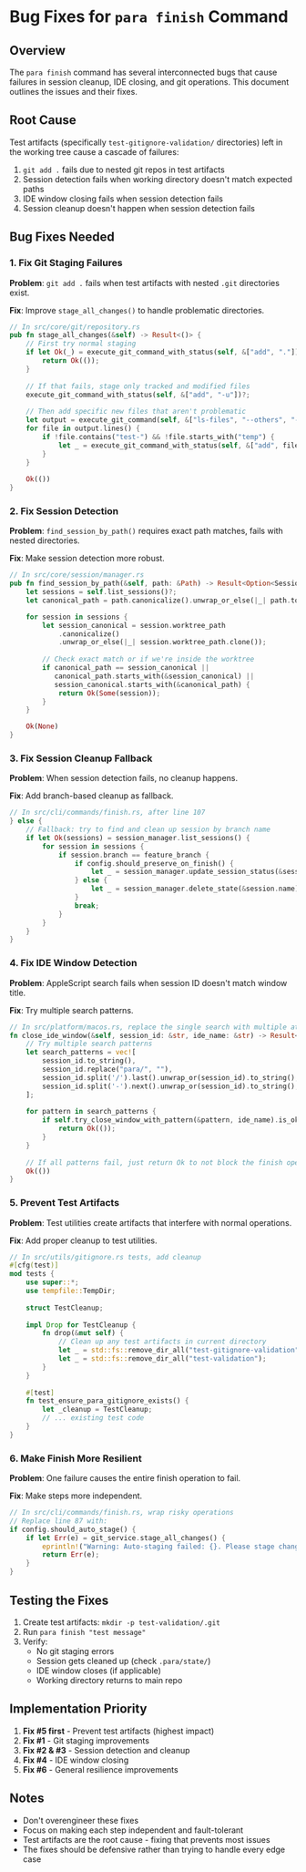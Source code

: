 # Bug Fixes for `para finish` Command

## Overview

The `para finish` command has several interconnected bugs that cause failures in session cleanup, IDE closing, and git operations. This document outlines the issues and their fixes.

## Root Cause

Test artifacts (specifically `test-gitignore-validation/` directories) left in the working tree cause a cascade of failures:
1. `git add .` fails due to nested git repos in test artifacts
2. Session detection fails when working directory doesn't match expected paths
3. IDE window closing fails when session detection fails
4. Session cleanup doesn't happen when session detection fails

## Bug Fixes Needed

### 1. Fix Git Staging Failures

**Problem**: `git add .` fails when test artifacts with nested `.git` directories exist.

**Fix**: Improve `stage_all_changes()` to handle problematic directories.

```rust
// In src/core/git/repository.rs
pub fn stage_all_changes(&self) -> Result<()> {
    // First try normal staging
    if let Ok(_) = execute_git_command_with_status(self, &["add", "."]) {
        return Ok(());
    }
    
    // If that fails, stage only tracked and modified files
    execute_git_command_with_status(self, &["add", "-u"])?;
    
    // Then add specific new files that aren't problematic
    let output = execute_git_command(self, &["ls-files", "--others", "--exclude-standard"])?;
    for file in output.lines() {
        if !file.contains("test-") && !file.starts_with("temp") {
            let _ = execute_git_command_with_status(self, &["add", file]);
        }
    }
    
    Ok(())
}
```

### 2. Fix Session Detection

**Problem**: `find_session_by_path()` requires exact path matches, fails with nested directories.

**Fix**: Make session detection more robust.

```rust
// In src/core/session/manager.rs
pub fn find_session_by_path(&self, path: &Path) -> Result<Option<SessionState>> {
    let sessions = self.list_sessions()?;
    let canonical_path = path.canonicalize().unwrap_or_else(|_| path.to_path_buf());

    for session in sessions {
        let session_canonical = session.worktree_path
            .canonicalize()
            .unwrap_or_else(|_| session.worktree_path.clone());
            
        // Check exact match or if we're inside the worktree
        if canonical_path == session_canonical || 
           canonical_path.starts_with(&session_canonical) ||
           session_canonical.starts_with(&canonical_path) {
            return Ok(Some(session));
        }
    }

    Ok(None)
}
```

### 3. Fix Session Cleanup Fallback

**Problem**: When session detection fails, no cleanup happens.

**Fix**: Add branch-based cleanup as fallback.

```rust
// In src/cli/commands/finish.rs, after line 107
} else {
    // Fallback: try to find and clean up session by branch name
    if let Ok(sessions) = session_manager.list_sessions() {
        for session in sessions {
            if session.branch == feature_branch {
                if config.should_preserve_on_finish() {
                    let _ = session_manager.update_session_status(&session.name, SessionStatus::Finished);
                } else {
                    let _ = session_manager.delete_state(&session.name);
                }
                break;
            }
        }
    }
}
```

### 4. Fix IDE Window Detection

**Problem**: AppleScript search fails when session ID doesn't match window title.

**Fix**: Try multiple search patterns.

```rust
// In src/platform/macos.rs, replace the single search with multiple attempts
fn close_ide_window(&self, session_id: &str, ide_name: &str) -> Result<()> {
    // Try multiple search patterns
    let search_patterns = vec![
        session_id.to_string(),
        session_id.replace("para/", ""),
        session_id.split('/').last().unwrap_or(session_id).to_string(),
        session_id.split('-').next().unwrap_or(session_id).to_string(),
    ];
    
    for pattern in search_patterns {
        if self.try_close_window_with_pattern(&pattern, ide_name).is_ok() {
            return Ok(());
        }
    }
    
    // If all patterns fail, just return Ok to not block the finish operation
    Ok(())
}
```

### 5. Prevent Test Artifacts

**Problem**: Test utilities create artifacts that interfere with normal operations.

**Fix**: Add proper cleanup to test utilities.

```rust
// In src/utils/gitignore.rs tests, add cleanup
#[cfg(test)]
mod tests {
    use super::*;
    use tempfile::TempDir;
    
    struct TestCleanup;
    
    impl Drop for TestCleanup {
        fn drop(&mut self) {
            // Clean up any test artifacts in current directory
            let _ = std::fs::remove_dir_all("test-gitignore-validation");
            let _ = std::fs::remove_dir_all("test-validation");
        }
    }
    
    #[test]
    fn test_ensure_para_gitignore_exists() {
        let _cleanup = TestCleanup;
        // ... existing test code
    }
}
```

### 6. Make Finish More Resilient

**Problem**: One failure causes the entire finish operation to fail.

**Fix**: Make steps more independent.

```rust
// In src/cli/commands/finish.rs, wrap risky operations
// Replace line 87 with:
if config.should_auto_stage() {
    if let Err(e) = git_service.stage_all_changes() {
        eprintln!("Warning: Auto-staging failed: {}. Please stage changes manually.", e);
        return Err(e);
    }
}
```

## Testing the Fixes

1. Create test artifacts: `mkdir -p test-validation/.git`
2. Run `para finish "test message"`
3. Verify:
   - No git staging errors
   - Session gets cleaned up (check `.para/state/`)
   - IDE window closes (if applicable)
   - Working directory returns to main repo

## Implementation Priority

1. **Fix #5 first** - Prevent test artifacts (highest impact)
2. **Fix #1** - Git staging improvements
3. **Fix #2 & #3** - Session detection and cleanup
4. **Fix #4** - IDE window closing
5. **Fix #6** - General resilience improvements

## Notes

- Don't overengineer these fixes
- Focus on making each step independent and fault-tolerant
- Test artifacts are the root cause - fixing that prevents most issues
- The fixes should be defensive rather than trying to handle every edge case